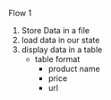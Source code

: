 
Flow 1
1. Store Data in a file
2. load data in our state
3. display data in a table
    - table format
        - product name
        - price
        - url